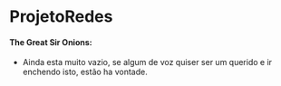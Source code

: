 # ProjetoRedes

#### The Great Sir Onions:
* Ainda esta muito vazio, se algum de voz quiser ser um querido e ir enchendo isto, estão ha vontade.
